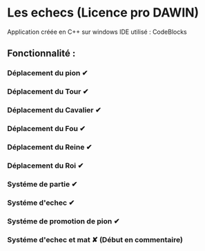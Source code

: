 # Les echecs (Licence pro DAWIN)

Application créée en C++ sur windows
IDE utilisé : CodeBlocks

## Fonctionnalité : 

### Déplacement du pion ✔
### Déplacement du Tour ✔
### Déplacement du Cavalier ✔
### Déplacement du Fou ✔
### Déplacement du Reine ✔
### Déplacement du Roi ✔

### Systéme de partie ✔
### Systéme d'echec ✔
### Systéme de promotion de pion ✔

### Systéme d'echec et mat ✘ (Début en commentaire)
